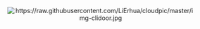 <center>
<figure>
<img src="###/door.jpg", alt="https://raw.githubusercontent.com/LiErhua/cloudpic/master/img-clidoor.jpg", title="door.jpg" />
</figure>
</center>
